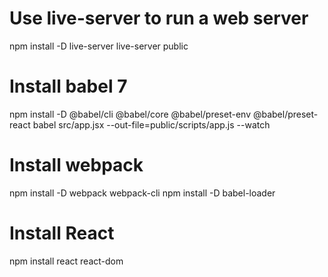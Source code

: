 # Use live-server to run a web server
npm install -D live-server
live-server public

# Install babel 7
npm install -D @babel/cli @babel/core @babel/preset-env @babel/preset-react
babel src/app.jsx --out-file=public/scripts/app.js --watch

# Install webpack
npm install -D webpack webpack-cli
npm install -D babel-loader

# Install React
npm install react react-dom